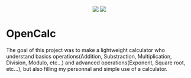 <p align="center">
      <a href="https://github.com/ToujoursTitou2/OpenCalc/blob/main/LICENSE" alt="License">
        <img src="https://img.shields.io/badge/license-GPLv3-green"/></a>
      <a href="https://github.com/ToujoursTitou2/OpenCalc/wiki" alt="Wiki">
         <img src="https://img.shields.io/badge/Wiki-3.3-blue"/></a>
      <h1>OpenCalc</h1>
</p>


The goal of this project was to make a lightweight calculator who understand basics operations(Addition, Substraction, Multiplication, Division, Modulo, etc...) and advanced operations(Exponent, Square root, etc...), but also filling my personnal and simple use of a calculator.
